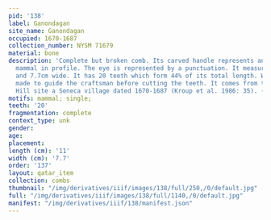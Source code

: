 ```yaml
---
pid: '138'
label: Ganondagan
site_name: Ganondagan
occupied: 1670-1687
collection_number: NYSM 71679
material: bone
description: 'Complete but broken comb. Its carved handle represents an indeterminate
  mammal in profile. The eye is represented by a punctuation. It measures 11cm long
  and 7.7cm wide. It has 20 teeth which form 44% of its total length. We notice traces
  made to guide the craftsman before cutting the teeth. It comes from the Boughton
  Hill site a Seneca village dated 1670-1687 (Kroup et al. 1986: 35). (NYSM 71679)'
motifs: mammal; single;
teeth: '20'
fragmentation: complete
context_type: unk
gender:
age:
placement:
length (cm): '11'
width (cm): '7.7'
order: '137'
layout: qatar_item
collection: combs
thumbnail: "/img/derivatives/iiif/images/138/full/250,/0/default.jpg"
full: "/img/derivatives/iiif/images/138/full/1140,/0/default.jpg"
manifest: "/img/derivatives/iiif/138/manifest.json"
---
```

